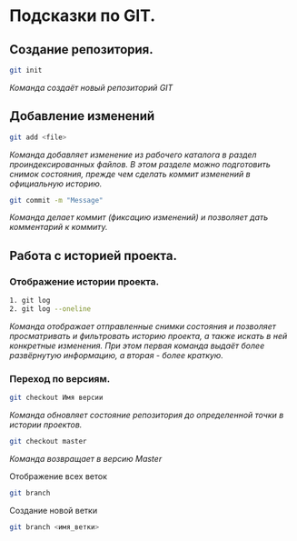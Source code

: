 # Подсказки по GIT.
## Создание репозитория.
```sh
git init
```
*Команда создаёт новый репозиторий GIT*

## Добавление изменений
```sh
git add <file>
```
*Команда добавляет изменение из рабочего каталога в раздел проиндексированных файлов. В этом разделе можно подготовить снимок состояния, прежде чем сделать коммит изменений в официальную историю.* 
```sh
git commit -m "Message"
```
*Команда делает коммит (фиксацию изменений) и позволяет дать комментарий к коммиту.*

## Работа с историей проекта.
### Отображение истории проекта.
```sh
1. git log
2. git log --oneline
```
*Команда отображает отправленные снимки состояния и позволяет просматривать и фильтровать историю проекта, а также искать в ней конкретные изменения. При этом первая команда выдаёт более развёрнутую информацию, а вторая - более краткую.*

### Переход по версиям.
```sh
git checkout Имя версии
```
*Команда обновляет состояние репозитория до определенной точки в истории проектов.*
```sh
git checkout master
```
*Команда возвращает в версию Master*

Отображение всех веток
```sh
git branch
```
Создание новой ветки
```sh
git branch <имя_ветки>
```